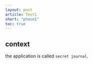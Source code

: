 ```yaml
---
layout: post
article: Test1
short: "phase1"
toc: true
---
```


## context

the application is called `secret journal`. 

